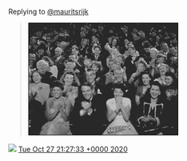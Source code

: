 Replying to [@mauritsrijk](https://twitter.com/mauritsrijk/status/1321156530205581317)

> ![](../../media/1321201897383075847-ElXaHhfWMAAWspi.png)

<img src="../../media/tweet.ico" width="12" /> [Tue Oct 27 21:27:33 +0000 2020](https://twitter.com/DromerDenker/status/1321201897383075847)